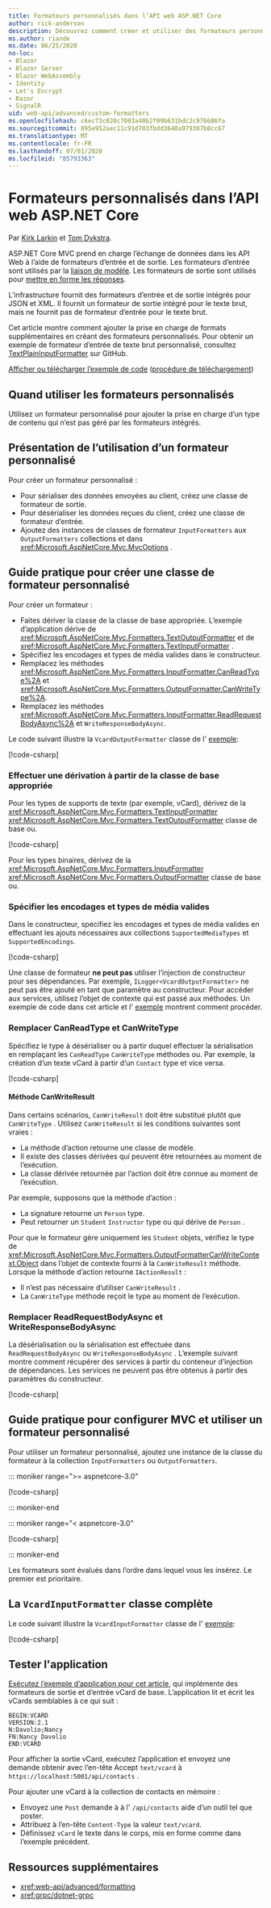 ```yaml
---
title: Formateurs personnalisés dans l’API web ASP.NET Core
author: rick-anderson
description: Découvrez comment créer et utiliser des formateurs personnalisés pour les API web dans ASP.NET Core.
ms.author: riande
ms.date: 06/25/2020
no-loc:
- Blazor
- Blazor Server
- Blazor WebAssembly
- Identity
- Let's Encrypt
- Razor
- SignalR
uid: web-api/advanced/custom-formatters
ms.openlocfilehash: c6ec73c028c7003a40b2f09b631bdc2c976686fa
ms.sourcegitcommit: 895e952aec11c91d703fbdd3640a979307b8cc67
ms.translationtype: MT
ms.contentlocale: fr-FR
ms.lasthandoff: 07/01/2020
ms.locfileid: "85793363"
---
```

# <a name="custom-formatters-in-aspnet-core-web-api"></a>Formateurs personnalisés dans l’API web ASP.NET Core

Par [Kirk Larkin](https://twitter.com/serpent5) et [Tom Dykstra](https://github.com/tdykstra).

ASP.NET Core MVC prend en charge l’échange de données dans les API Web à l’aide de formateurs d’entrée et de sortie. Les formateurs d’entrée sont utilisés par la [liaison de modèle](xref:mvc/models/model-binding). Les formateurs de sortie sont utilisés pour [mettre en forme les réponses](xref:web-api/advanced/formatting).

L’infrastructure fournit des formateurs d’entrée et de sortie intégrés pour JSON et XML. Il fournit un formateur de sortie intégré pour le texte brut, mais ne fournit pas de formateur d’entrée pour le texte brut.

Cet article montre comment ajouter la prise en charge de formats supplémentaires en créant des formateurs personnalisés. Pour obtenir un exemple de formateur d’entrée de texte brut personnalisé, consultez [TextPlainInputFormatter](https://github.com/aspnet/Entropy/blob/master/samples/Mvc.Formatters/TextPlainInputFormatter.cs) sur GitHub.

[Afficher ou télécharger l’exemple de code](https://github.com/dotnet/AspNetCore.Docs/tree/master/aspnetcore/web-api/advanced/custom-formatters/samples) ([procédure de téléchargement](xref:index#how-to-download-a-sample))

## <a name="when-to-use-custom-formatters"></a>Quand utiliser les formateurs personnalisés

Utilisez un formateur personnalisé pour ajouter la prise en charge d’un type de contenu qui n’est pas géré par les formateurs intégrés.

## <a name="overview-of-how-to-use-a-custom-formatter"></a>Présentation de l’utilisation d’un formateur personnalisé

Pour créer un formateur personnalisé :

* Pour sérialiser des données envoyées au client, créez une classe de formateur de sortie.
* Pour désérialiser les données reçues du client, créez une classe de formateur d’entrée.
* Ajoutez des instances de classes de formateur `InputFormatters` aux `OutputFormatters` collections et dans <xref:Microsoft.AspNetCore.Mvc.MvcOptions> .

## <a name="how-to-create-a-custom-formatter-class"></a>Guide pratique pour créer une classe de formateur personnalisé

Pour créer un formateur :

* Faites dériver la classe de la classe de base appropriée. L’exemple d’application dérive de <xref:Microsoft.AspNetCore.Mvc.Formatters.TextOutputFormatter> et de <xref:Microsoft.AspNetCore.Mvc.Formatters.TextInputFormatter> .
* Spécifiez les encodages et types de média valides dans le constructeur.
* Remplacez les méthodes <xref:Microsoft.AspNetCore.Mvc.Formatters.InputFormatter.CanReadType%2A> et <xref:Microsoft.AspNetCore.Mvc.Formatters.OutputFormatter.CanWriteType%2A>.
* Remplacez les méthodes <xref:Microsoft.AspNetCore.Mvc.Formatters.InputFormatter.ReadRequestBodyAsync%2A> et `WriteResponseBodyAsync`.

Le code suivant illustre la `VcardOutputFormatter` classe de l' [exemple](https://github.com/dotnet/AspNetCore.Docs/tree/master/aspnetcore/web-api/advanced/custom-formatters/samples):

[!code-csharp[](custom-formatters/samples/3.x/CustomFormattersSample/Formatters/VcardOutputFormatter.cs?name=snippet_Class)]
  
### <a name="derive-from-the-appropriate-base-class"></a>Effectuer une dérivation à partir de la classe de base appropriée

Pour les types de supports de texte (par exemple, vCard), dérivez de la <xref:Microsoft.AspNetCore.Mvc.Formatters.TextInputFormatter> <xref:Microsoft.AspNetCore.Mvc.Formatters.TextOutputFormatter> classe de base ou.

[!code-csharp[](custom-formatters/samples/3.x/CustomFormattersSample/Formatters/VcardOutputFormatter.cs?name=snippet_ClassDeclaration)]

Pour les types binaires, dérivez de la <xref:Microsoft.AspNetCore.Mvc.Formatters.InputFormatter> <xref:Microsoft.AspNetCore.Mvc.Formatters.OutputFormatter> classe de base ou.

### <a name="specify-valid-media-types-and-encodings"></a>Spécifier les encodages et types de média valides

Dans le constructeur, spécifiez les encodages et types de média valides en effectuant les ajouts nécessaires aux collections `SupportedMediaTypes` et `SupportedEncodings`.

[!code-csharp[](custom-formatters/samples/3.x/CustomFormattersSample/Formatters/VcardOutputFormatter.cs?name=snippet_ctor)]

Une classe de formateur **ne peut pas** utiliser l’injection de constructeur pour ses dépendances. Par exemple, `ILogger<VcardOutputFormatter>` ne peut pas être ajouté en tant que paramètre au constructeur. Pour accéder aux services, utilisez l’objet de contexte qui est passé aux méthodes. Un exemple de code dans cet article et l' [exemple](https://github.com/dotnet/AspNetCore.Docs/tree/master/aspnetcore/web-api/advanced/custom-formatters/samples) montrent comment procéder.

### <a name="override-canreadtype-and-canwritetype"></a>Remplacer CanReadType et CanWriteType

Spécifiez le type à désérialiser ou à partir duquel effectuer la sérialisation en remplaçant les `CanReadType` `CanWriteType` méthodes ou. Par exemple, la création d’un texte vCard à partir d’un `Contact` type et vice versa.

[!code-csharp[](custom-formatters/samples/3.x/CustomFormattersSample/Formatters/VcardOutputFormatter.cs?name=snippet_CanWriteType)]

#### <a name="the-canwriteresult-method"></a>Méthode CanWriteResult

Dans certains scénarios, `CanWriteResult` doit être substitué plutôt que `CanWriteType` . Utilisez `CanWriteResult` si les conditions suivantes sont vraies :

* La méthode d’action retourne une classe de modèle.
* Il existe des classes dérivées qui peuvent être retournées au moment de l’exécution.
* La classe dérivée retournée par l’action doit être connue au moment de l’exécution.

Par exemple, supposons que la méthode d’action :

* La signature retourne un `Person` type.
* Peut retourner un `Student` `Instructor` type ou qui dérive de `Person` . 

Pour que le formateur gère uniquement les `Student` objets, vérifiez le type de <xref:Microsoft.AspNetCore.Mvc.Formatters.OutputFormatterCanWriteContext.Object> dans l’objet de contexte fourni à la `CanWriteResult` méthode. Lorsque la méthode d’action retourne `IActionResult` :

* Il n’est pas nécessaire d’utiliser `CanWriteResult` .
* La `CanWriteType` méthode reçoit le type au moment de l’exécution.

<a id="read-write"></a>

### <a name="override-readrequestbodyasync-and-writeresponsebodyasync"></a>Remplacer ReadRequestBodyAsync et WriteResponseBodyAsync

La désérialisation ou la sérialisation est effectuée dans `ReadRequestBodyAsync` ou `WriteResponseBodyAsync` . L’exemple suivant montre comment récupérer des services à partir du conteneur d’injection de dépendances. Les services ne peuvent pas être obtenus à partir des paramètres du constructeur.

[!code-csharp[](custom-formatters/samples/3.x/CustomFormattersSample/Formatters/VcardOutputFormatter.cs?name=snippet_WriteResponseBodyAsync)]

## <a name="how-to-configure-mvc-to-use-a-custom-formatter"></a>Guide pratique pour configurer MVC et utiliser un formateur personnalisé

Pour utiliser un formateur personnalisé, ajoutez une instance de la classe du formateur à la collection `InputFormatters` ou `OutputFormatters`.

::: moniker range=">= aspnetcore-3.0"

[!code-csharp[](custom-formatters/samples/3.x/CustomFormattersSample/Startup.cs?name=snippet_ConfigureServices&highlight=5-6)]

::: moniker-end

::: moniker range="< aspnetcore-3.0"

[!code-csharp[](custom-formatters/samples/2.x/CustomFormattersSample/Startup.cs?name=mvcoptions&highlight=3-4)]

::: moniker-end

Les formateurs sont évalués dans l’ordre dans lequel vous les insérez. Le premier est prioritaire.

## <a name="the-complete-vcardinputformatter-class"></a>La `VcardInputFormatter` classe complète

Le code suivant illustre la `VcardInputFormatter` classe de l' [exemple](https://github.com/dotnet/AspNetCore.Docs/tree/master/aspnetcore/web-api/advanced/custom-formatters/samples):

[!code-csharp[](custom-formatters/samples/3.x/CustomFormattersSample/Formatters/VcardInputFormatter.cs?name=snippet_Class)]

## <a name="test-the-app"></a>Tester l'application

[Exécutez l’exemple d’application pour cet article](https://github.com/dotnet/AspNetCore.Docs/tree/master/aspnetcore/web-api/advanced/custom-formatters/samples), qui implémente des formateurs de sortie et d’entrée vCard de base. L’application lit et écrit les vCards semblables à ce qui suit :

```
BEGIN:VCARD
VERSION:2.1
N:Davolio;Nancy
FN:Nancy Davolio
END:VCARD
```

Pour afficher la sortie vCard, exécutez l’application et envoyez une demande obtenir avec l’en-tête Accept `text/vcard` à `https://localhost:5001/api/contacts` .

Pour ajouter une vCard à la collection de contacts en mémoire :

* Envoyez une `Post` demande à à l' `/api/contacts` aide d’un outil tel que poster.
* Attribuez à l’en-tête `Content-Type` la valeur `text/vcard`.
* Définissez `vCard` le texte dans le corps, mis en forme comme dans l’exemple précédent.

## <a name="additional-resources"></a>Ressources supplémentaires

* <xref:web-api/advanced/formatting>
* <xref:grpc/dotnet-grpc>
